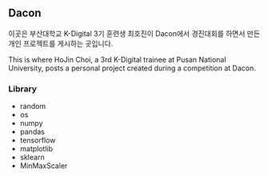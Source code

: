 ## Dacon
이곳은 부산대학교 K-Digital 3기 훈련생 최호진이 Dacon에서 경진대회를 하면서 만든 개인 프로젝트를 게시하는 곳입니다.

This is where HoJin Choi, a 3rd K-Digital trainee at Pusan National University, posts a personal project created during a competition at Dacon.

### Library
+ random
+ os
+ numpy
+ pandas
+ tensorflow
+ matplotlib
+ sklearn
+ MinMaxScaler
